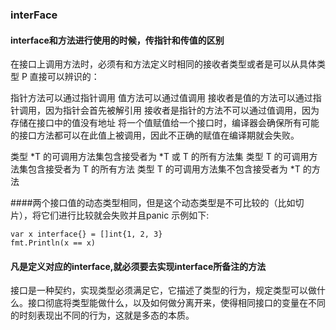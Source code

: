 ### interFace

#### interface和方法进行使用的时候，传指针和传值的区别
在接口上调用方法时，必须有和方法定义时相同的接收者类型或者是可以从具体类型 P 直接可以辨识的：

指针方法可以通过指针调用
值方法可以通过值调用
接收者是值的方法可以通过指针调用，因为指针会首先被解引用
接收者是指针的方法不可以通过值调用，因为存储在接口中的值没有地址
将一个值赋值给一个接口时，编译器会确保所有可能的接口方法都可以在此值上被调用，因此不正确的赋值在编译期就会失败。

类型 *T 的可调用方法集包含接受者为 *T 或 T 的所有方法集
类型 T 的可调用方法集包含接受者为 T 的所有方法
类型 T 的可调用方法集不包含接受者为 *T 的方法

####两个接口值的动态类型相同，但是这个动态类型是不可比较的（比如切片），将它们进行比较就会失败并且panic
示例如下:
```
var x interface{} = []int{1, 2, 3}
fmt.Println(x == x)
```

#### 凡是定义对应的interface,就必须要去实现interface所备注的方法
接口是一种契约，实现类型必须满足它，它描述了类型的行为，规定类型可以做什么。接口彻底将类型能做什么，以及如何做分离开来，使得相同接口的变量在不同的时刻表现出不同的行为，这就是多态的本质。
